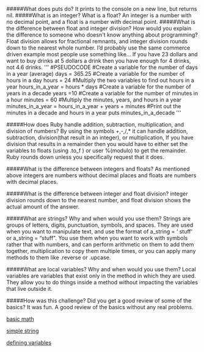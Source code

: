 #####What does puts do?
It prints to the console on a new line, but returns nil.
#####What is an integer? What is a float?
An integer is a number with no decimal point, and a float is a number with decimal point.
#####What is the difference between float and integer division? How would you explain the difference to someone who doesn't know anything about programming?
Float division allows for fractional remnants, and integer division rounds down to the nearest whole number.  I’d probably use the same commerce driven example most people use something like... If you have 23 dollars and want to buy drinks at 5 dollars a drink then you have enough for 4 drinks, not 4.6 drinks.
'''
#PSEUDOCODE
#Create a variable for the number of days in a year (average)
days = 365.25
#Create a variable for the number of hours in a day
hours = 24
#Multiply the two variables to find out hours in a year
hours_in_a_year = hours * days
#Create a variable for the number of years in a decade
years =10
#Create a variable for the number of minutes in a hour
minutes = 60
#Multiply the minutes, years, and hours in a year
minutes_in_a_year = hours_in_a_year + years + minutes
#Print out the minutes in a decade and hours in a year
puts minutes_in_a_decade
'''


#####How does Ruby handle addition, subtraction, multiplication, and division of numbers?
By using the symbols +,-,/,* it can handle addition, subtraction, division(that result in an integer), or multiplication,  If you have division that results in a remainder then you would have to either set the variables to floats (using .to_f ) or user %(modulo) to get the remainder. Ruby rounds down unless you specifically request that it does.

#####What is the difference between integers and floats?
 As mentioned above integers are numbers without decimal places and floats are numbers with decimal places.

#####What is the difference between integer and float division?
integer division rounds down to the nearest number, and float division shows the actual amount of the answer.

#####What are strings? Why and when would you use them?
Strings are groups of letters, digits, punctuation, symbols, and spaces.  They are used when you want to manipulate text, and use the format of a_string = ‘ stuff‘ or a_string = “stuff". You use them when you want to work with symbols rather that with numbers, and can perform arithmetic on them to add them together, multiplication to copy them multiple times, or you can apply many methods to them like .reverse or .upcase.

#####What are local variables? Why and when would you use them?
 Local variables are variables that exist only in the method in which they are used.  They allow you to do things inside a method without impacting the variables that live outside it.

#####How was this challenge? Did you get a good review of some of the basics?
It was fun.  A good review of the basics without any real problems.

[basic math](basic-math.rb)

[simple string](simple-string.rb)

[defining variables](defining-variables.rb)